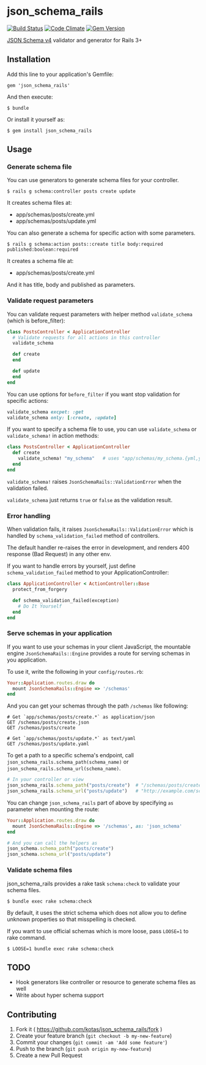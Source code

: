 # json_schema_rails

[![Build Status](https://travis-ci.org/kotas/json_schema_rails.svg?branch=master)](https://travis-ci.org/kotas/json_schema_rails) [![Code Climate](https://codeclimate.com/github/kotas/json_schema_rails.png)](https://codeclimate.com/github/kotas/json_schema_rails) [![Gem Version](https://badge.fury.io/rb/json_schema_rails.svg)](http://badge.fury.io/rb/json_schema_rails)

[JSON Schema v4](http://json-schema.org/) validator and generator for Rails 3+

## Installation

Add this line to your application's Gemfile:

    gem 'json_schema_rails'

And then execute:

    $ bundle

Or install it yourself as:

    $ gem install json_schema_rails

## Usage

### Generate schema file

You can use generators to generate schema files for your controller.

    $ rails g schema:controller posts create update

It creates schema files at:

* app/schemas/posts/create.yml
* app/schemas/posts/update.yml

You can also generate a schema for specific action with some parameters.

    $ rails g schema:action posts::create title body:required published:boolean:required

It creates a schema file at:

* app/schemas/posts/create.yml

And it has title, body and published as parameters.

### Validate request parameters

You can validate request parameters with helper method `validate_schema` (which is before_filter):

```ruby
class PostsController < ApplicationController
  # Validate requests for all actions in this controller
  validate_schema

  def create
  end

  def update
  end
end
```

You can use options for `before_filter` if you want stop validation for specific actions:

```ruby
validate_schema excpet: :get
validate_schema only: [:create, :update]
```

If you want to specify a schema file to use, you can use `validate_schema` or `validate_schema!` in action methods:

```ruby
class PostsController < ApplicationController
  def create
    validate_schema! "my_schema"   # uses "app/schemas/my_schema.{yml,yaml,json}"
  end
end
```

`validate_schema!` raises `JsonSchemaRails::ValidationError` when the validation failed.

`validate_schema` just returns `true` or `false` as the validation result.

### Error handling

When validation fails, it raises `JsonSchemaRails::ValidationError` which is handled by `schema_validation_failed` method of controllers.

The default handler re-raises the error in development, and renders 400 response (Bad Request) in any other env.

If you want to handle errors by yourself, just define `schema_validation_failed` method to your ApplicationController:

```ruby
class ApplicationController < ActionController::Base
  protect_from_forgery

  def schema_validation_failed(exception)
    # Do It Yourself
  end
end
```

### Serve schemas in your application

If you want to use your schemas in your client JavaScript, the mountable engine `JsonSchemaRails::Engine` provides a route for serving schemas in you application.

To use it, write the following in your `config/routes.rb`:

```ruby
Your::Application.routes.draw do
  mount JsonSchemaRails::Engine => '/schemas'
end
```

And you can get your schemas through the path `/schemas` like following:

```
# Get `app/schemas/posts/create.*` as application/json
GET /schemas/posts/create.json
GET /schemas/posts/create

# Get `app/schemas/posts/update.*` as text/yaml
GET /schemas/posts/update.yaml
```

To get a path to a specific schema's endpoint, call `json_schema_rails.schema_path(schema_name)` or `json_schema_rails.schema_url(schema_name)`.

```ruby
# In your controller or view
json_schema_rails.schema_path("posts/create")  # "/schemas/posts/create"
json_schema_rails.schema_url("posts/update")   # "http://example.com/schemas/posts/create"
```

You can change `json_schema_rails` part of above by specifying `as` parameter when mounting the route:

```ruby
Your::Application.routes.draw do
  mount JsonSchemaRails::Engine => '/schemas', as: 'json_schema'
end

# And you can call the helpers as
json_schema.schema_path("posts/create")
json_schema.schema_url("posts/update")
```

### Validate schema files

json_schema_rails provides a rake task `schema:check` to validate your schema files.

    $ bundle exec rake schema:check

By default, it uses the strict schema which does not allow you to define unknown properties so that misspelling is checked.

If you want to use official schemas which is more loose, pass `LOOSE=1` to rake command.

    $ LOOSE=1 bundle exec rake schema:check

## TODO

* Hook generators like controller or resource to generate schema files as well
* Write about hyper schema support

## Contributing

1. Fork it ( https://github.com/kotas/json_schema_rails/fork )
2. Create your feature branch (`git checkout -b my-new-feature`)
3. Commit your changes (`git commit -am 'Add some feature'`)
4. Push to the branch (`git push origin my-new-feature`)
5. Create a new Pull Request
